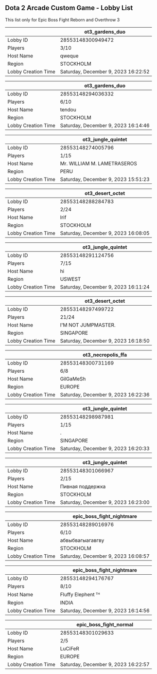 ## Dota 2 Arcade Custom Game - Lobby List

This list only for Epic Boss Fight Reborn and Overthrow 3

|  | ot3_gardens_duo |
| ------ | ------ |
| Lobby ID | 28553148300949472 |
| Players | 3/10 |
| Host Name | qweque |
| Region | STOCKHOLM |
| Lobby Creation Time | Saturday, December 9, 2023 16:22:52 |


|  | ot3_gardens_duo |
| ------ | ------ |
| Lobby ID | 28553148294036332 |
| Players | 6/10 |
| Host Name | tendou |
| Region | STOCKHOLM |
| Lobby Creation Time | Saturday, December 9, 2023 16:14:46 |


|  | ot3_jungle_quintet |
| ------ | ------ |
| Lobby ID | 28553148274005796 |
| Players | 1/15 |
| Host Name | Mr. WILLIAM M. LAMETRASEROS |
| Region | PERU |
| Lobby Creation Time | Saturday, December 9, 2023 15:51:23 |


|  | ot3_desert_octet |
| ------ | ------ |
| Lobby ID | 28553148288284783 |
| Players | 2/24 |
| Host Name | Irif |
| Region | STOCKHOLM |
| Lobby Creation Time | Saturday, December 9, 2023 16:08:05 |


|  | ot3_jungle_quintet |
| ------ | ------ |
| Lobby ID | 28553148291124756 |
| Players | 7/15 |
| Host Name | hi |
| Region | USWEST |
| Lobby Creation Time | Saturday, December 9, 2023 16:11:24 |


|  | ot3_desert_octet |
| ------ | ------ |
| Lobby ID | 28553148297499722 |
| Players | 21/24 |
| Host Name | I'M NOT JUMPMASTER. |
| Region | SINGAPORE |
| Lobby Creation Time | Saturday, December 9, 2023 16:18:50 |


|  | ot3_necropolis_ffa |
| ------ | ------ |
| Lobby ID | 28553148300731169 |
| Players | 6/8 |
| Host Name | GilGaMeSh |
| Region | EUROPE |
| Lobby Creation Time | Saturday, December 9, 2023 16:22:36 |


|  | ot3_jungle_quintet |
| ------ | ------ |
| Lobby ID | 28553148298987981 |
| Players | 1/15 |
| Host Name | . |
| Region | SINGAPORE |
| Lobby Creation Time | Saturday, December 9, 2023 16:20:33 |


|  | ot3_jungle_quintet |
| ------ | ------ |
| Lobby ID | 28553148301066967 |
| Players | 2/15 |
| Host Name | Пивная поддержка |
| Region | STOCKHOLM |
| Lobby Creation Time | Saturday, December 9, 2023 16:23:00 |


|  | epic_boss_fight_nightmare |
| ------ | ------ |
| Lobby ID | 28553148289016976 |
| Players | 6/10 |
| Host Name | абвыбвагыагавгву |
| Region | STOCKHOLM |
| Lobby Creation Time | Saturday, December 9, 2023 16:08:57 |


|  | epic_boss_fight_nightmare |
| ------ | ------ |
| Lobby ID | 28553148294176767 |
| Players | 8/10 |
| Host Name | Fluffy Elephent ᵀᴴ |
| Region | INDIA |
| Lobby Creation Time | Saturday, December 9, 2023 16:14:56 |


|  | epic_boss_fight_normal |
| ------ | ------ |
| Lobby ID | 28553148301029633 |
| Players | 2/5 |
| Host Name | LuCiFeR |
| Region | EUROPE |
| Lobby Creation Time | Saturday, December 9, 2023 16:22:57 |


